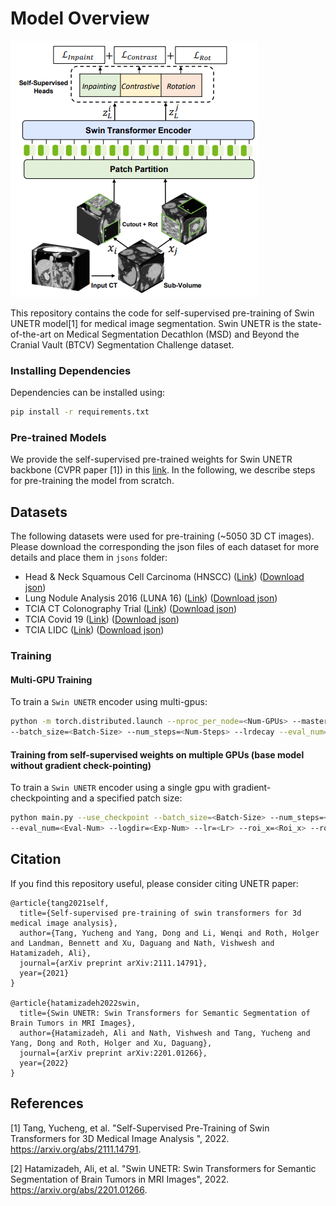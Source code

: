 # Model Overview
![image](./assets/ssl_swin.png)

This repository contains the code for self-supervised pre-training of Swin UNETR model[1] for medical image segmentation. Swin UNETR is the state-of-the-art on Medical Segmentation
Decathlon (MSD) and Beyond the Cranial Vault (BTCV) Segmentation Challenge dataset.

### Installing Dependencies
Dependencies can be installed using:
``` bash
pip install -r requirements.txt
```

### Pre-trained Models

We provide the self-supervised pre-trained weights for Swin UNETR backbone (CVPR paper [1]) in this <a href="https://github.com/Project-MONAI/MONAI-extra-test-data/releases/download/0.8.1/model_swinvit.pt"> link</a>.
In the following, we describe steps for pre-training the model from scratch.

## Datasets

The following datasets were used for pre-training (~5050 3D CT images). Please download the corresponding the json files of each dataset for more details and place them in ```jsons``` folder:

- Head & Neck Squamous Cell Carcinoma (HNSCC) ([Link](https://wiki.cancerimagingarchive.net/display/Public/HNSCC)) ([Download json](https://github.com/Project-MONAI/MONAI-extra-test-data/releases/download/0.8.1/dataset_HNSCC_0.json))
- Lung Nodule Analysis 2016 (LUNA 16) ([Link](https://luna16.grand-challenge.org/Data/)) ([Download json](https://github.com/Project-MONAI/MONAI-extra-test-data/releases/download/0.8.1/dataset_LUNA16_0.json))
- TCIA CT Colonography Trial ([Link](https://wiki.cancerimagingarchive.net/display/Public/CT+COLONOGRAPHY/)) ([Download json](https://github.com/Project-MONAI/MONAI-extra-test-data/releases/download/0.8.1/dataset_TCIAcolon_v2_0.json))
- TCIA Covid 19 ([Link](https://wiki.cancerimagingarchive.net/display/Public/CT+Images+in+COVID-19/)) ([Download json](https://github.com/Project-MONAI/MONAI-extra-test-data/releases/download/0.8.1/dataset_TCIAcovid19_0.json))
- TCIA LIDC ([Link](https://wiki.cancerimagingarchive.net/display/Public/LIDC-IDRI/)) ([Download json](https://github.com/Project-MONAI/MONAI-extra-test-data/releases/download/0.8.1/dataset_LIDC_0.json))


### Training

#### Multi-GPU Training

To train a `Swin UNETR` encoder using multi-gpus:

```bash
python -m torch.distributed.launch --nproc_per_node=<Num-GPUs> --master_port=1234 main.py
--batch_size=<Batch-Size> --num_steps=<Num-Steps> --lrdecay --eval_num=<Eval-Num> --logdir=<Exp-Num> --lr=<Lr>
```

#### Training from self-supervised weights on multiple GPUs (base model without gradient check-pointing)

To train a `Swin UNETR` encoder using a single gpu with gradient-checkpointing and a specified patch size:

```bash
python main.py --use_checkpoint --batch_size=<Batch-Size> --num_steps=<Num-Steps> --lrdecay
--eval_num=<Eval-Num> --logdir=<Exp-Num> --lr=<Lr> --roi_x=<Roi_x> --roi_y=<Roi_y> --roi_z=<Roi_z>
```


## Citation
If you find this repository useful, please consider citing UNETR paper:

```
@article{tang2021self,
  title={Self-supervised pre-training of swin transformers for 3d medical image analysis},
  author={Tang, Yucheng and Yang, Dong and Li, Wenqi and Roth, Holger and Landman, Bennett and Xu, Daguang and Nath, Vishwesh and Hatamizadeh, Ali},
  journal={arXiv preprint arXiv:2111.14791},
  year={2021}
}

@article{hatamizadeh2022swin,
  title={Swin UNETR: Swin Transformers for Semantic Segmentation of Brain Tumors in MRI Images},
  author={Hatamizadeh, Ali and Nath, Vishwesh and Tang, Yucheng and Yang, Dong and Roth, Holger and Xu, Daguang},
  journal={arXiv preprint arXiv:2201.01266},
  year={2022}
}
```

## References
[1] Tang, Yucheng, et al. "Self-Supervised Pre-Training of Swin Transformers for 3D Medical Image Analysis
", 2022. https://arxiv.org/abs/2111.14791.

[2] Hatamizadeh, Ali, et al. "Swin UNETR: Swin Transformers for Semantic Segmentation of Brain Tumors in MRI Images", 2022. https://arxiv.org/abs/2201.01266.
